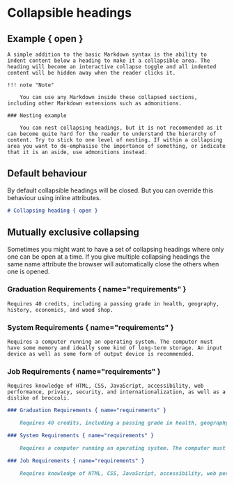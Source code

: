 # Collapsible headings

## Example { open }

    A simple addition to the basic Markdown syntax is the ability to indent content below a heading to make it a collapsible area. The heading will become an interactive collapse toggle and all indented content will be hidden away when the reader clicks it.

    !!! note "Note"

        You can use any Markdown inside these collapsed sections, including other Markdown extensions such as admonitions.

    ### Nesting example

        You can nest collapsing headings, but it is not recommended as it can become quite hard for the reader to understand the hierarchy of content. Try to stick to one level of nesting. If within a collapsing area you want to de-emphasise the importance of something, or indicate that it is an aside, use admonitions instead.

## Default behaviour

By default collapsible headings will be closed. But you can override this behaviour using inline attributes.

```markdown
# Collapsing heading { open }
```

## Mutually exclusive collapsing

Sometimes you might want to have a set of collapsing headings where only one can be open at a time. If you give multiple collapsing headings the same name attribute the browser will automatically close the others when one is opened.

### Graduation Requirements { name="requirements" }

    Requires 40 credits, including a passing grade in health, geography, history, economics, and wood shop.

### System Requirements { name="requirements" }

    Requires a computer running an operating system. The computer must have some memory and ideally some kind of long-term storage. An input device as well as some form of output device is recommended.

### Job Requirements { name="requirements" }

    Requires knowledge of HTML, CSS, JavaScript, accessibility, web performance, privacy, security, and internationalization, as well as a dislike of broccoli.

```markdown
### Graduation Requirements { name="requirements" }

    Requires 40 credits, including a passing grade in health, geography, history, economics, and wood shop.

### System Requirements { name="requirements" }

    Requires a computer running an operating system. The computer must have some memory and ideally some kind of long-term storage. An input device as well as some form of output device is recommended.

### Job Requirements { name="requirements" }

    Requires knowledge of HTML, CSS, JavaScript, accessibility, web performance, privacy, security, and internationalization, as well as a dislike of broccoli.
```
